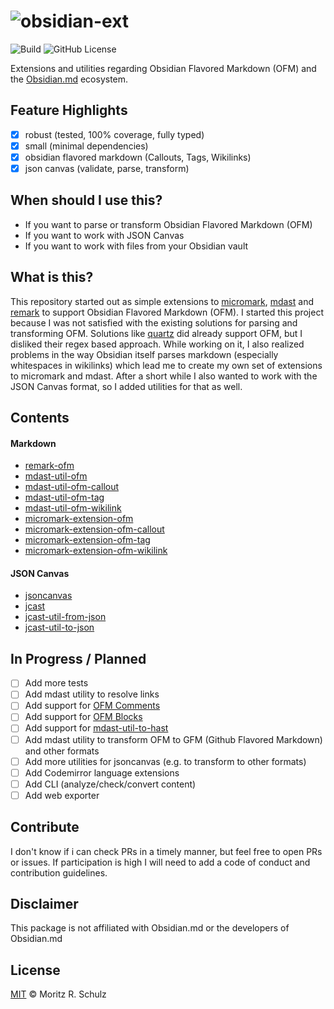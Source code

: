 # ![obsidian-ext](https://github.com/MoritzRS/obsidian-ext/raw/refs/heads/main/logo.svg)

![Build](https://github.com/MoritzRS/obsidian-ext/actions/workflows/ci.yml/badge.svg)
![GitHub License](https://img.shields.io/github/license/MoritzRS/obsidian-ext)

Extensions and utilities regarding Obsidian Flavored Markdown (OFM) and the [Obsidian.md](https://obsidian.md) ecosystem.

## Feature Highlights

-   [x] robust (tested, 100% coverage, fully typed)
-   [x] small (minimal dependencies)
-   [x] obsidian flavored markdown (Callouts, Tags, Wikilinks)
-   [x] json canvas (validate, parse, transform)

## When should I use this?

-   If you want to parse or transform Obsidian Flavored Markdown (OFM)
-   If you want to work with JSON Canvas
-   If you want to work with files from your Obsidian vault

## What is this?

This repository started out as simple extensions to [micromark](https://github.com/micromark/micromark), [mdast](https://github.com/syntax-tree/mdast) and [remark](https://github.com/remarkjs/remark) to support Obsidian Flavored Markdown (OFM).
I started this project because I was not satisfied with the existing solutions for parsing and transforming OFM.
Solutions like [quartz](https://github.com/jackyzha0/quartz) did already support OFM, but I disliked their regex based approach.
While working on it, I also realized problems in the way Obsidian itself parses markdown (especially whitespaces in wikilinks) which lead me to create my own set of extensions to micromark and mdast.
After a short while I also wanted to work with the JSON Canvas format, so I added utilities for that as well.

## Contents

#### Markdown

-   [remark-ofm](https://github.com/MoritzRS/obsidian-ext/tree/main/packages/remark-ofm)
-   [mdast-util-ofm](https://github.com/MoritzRS/obsidian-ext/tree/main/packages//mdast-util-ofm)
-   [mdast-util-ofm-callout](https://github.com/MoritzRS/obsidian-ext/tree/main/packages//mdast-util-ofm-callout)
-   [mdast-util-ofm-tag](https://github.com/MoritzRS/obsidian-ext/tree/main/packages//mdast-util-ofm-tag)
-   [mdast-util-ofm-wikilink](https://github.com/MoritzRS/obsidian-ext/tree/main/packages//mdast-util-ofm-wikilink)
-   [micromark-extension-ofm](https://github.com/MoritzRS/obsidian-ext/tree/main/packages//micromark-extension-ofm)
-   [micromark-extension-ofm-callout](https://github.com/MoritzRS/obsidian-ext/tree/main/packages//micromark-extension-ofm-callout)
-   [micromark-extension-ofm-tag](https://github.com/MoritzRS/obsidian-ext/tree/main/packages//micromark-extension-ofm-tag)
-   [micromark-extension-ofm-wikilink](https://github.com/MoritzRS/obsidian-ext/tree/main/packages//micromark-extension-ofm-wikilink)

#### JSON Canvas

-   [jsoncanvas](https://github.com/MoritzRS/obsidian-ext/tree/main/packages/jsoncanvas)
-   [jcast](https://github.com/MoritzRS/obsidian-ext/tree/main/packages/jcast)
-   [jcast-util-from-json](https://github.com/MoritzRS/obsidian-ext/tree/main/packages/jcast-util-from-json)
-   [jcast-util-to-json](https://github.com/MoritzRS/obsidian-ext/tree/main/packages/jcast-util-to-json)

## In Progress / Planned

-   [ ] Add more tests
-   [ ] Add mdast utility to resolve links
-   [ ] Add support for [OFM Comments](https://help.obsidian.md/Editing+and+formatting/Basic+formatting+syntax#Comments)
-   [ ] Add support for [OFM Blocks](https://help.obsidian.md/Linking+notes+and+files/Internal+links#Link+to+a+block+in+a+note)
-   [ ] Add support for [mdast-util-to-hast](https://github.com/syntax-tree/mdast-util-to-hast)
-   [ ] Add mdast utility to transform OFM to GFM (Github Flavored Markdown) and other formats
-   [ ] Add more utilities for jsoncanvas (e.g. to transform to other formats)
-   [ ] Add Codemirror language extensions
-   [ ] Add CLI (analyze/check/convert content)
-   [ ] Add web exporter

## Contribute

I don't know if i can check PRs in a timely manner, but feel free to open PRs or issues.
If participation is high I will need to add a code of conduct and contribution guidelines.

## Disclaimer

This package is not affiliated with Obsidian.md or the developers of Obsidian.md

## License

[MIT](https://github.com/MoritzRS/obsidian-ext/blob/main/LICENSE.md) © Moritz R. Schulz
